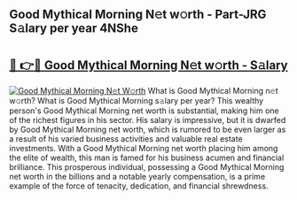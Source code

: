 ## Good Mythical Morning N𝚎t w𝚘rth - Part-JRG S𝚊lary per year 4NShe

# <h2><a href="http://gc3lxj.nevu.top/?p=Good+Mythical+Morning">🔗 👉🔴 Good Mythical Morning N𝚎t w𝚘rth - S𝚊lary</a></h2>

[![Good Mythical Morning N𝚎t W𝚘rth](https://i.imgur.com/Oavwk0R.jpeg)](http://gc3lxj.nevu.top/?p=Good+Mythical+Morning)
What is Good Mythical Morning n𝚎t w𝚘rth? What is Good Mythical Morning s𝚊lary per year?
This wealthy person's Good Mythical Morning net worth is substantial, making him one of the richest figures in his sector. His salary is impressive, but it is dwarfed by Good Mythical Morning net worth, which is rumored to be even larger as a result of his varied business activities and valuable real estate investments. With a Good Mythical Morning net worth placing him among the elite of wealth, this man is famed for his business acumen and financial brilliance. This prosperous individual, possessing a Good Mythical Morning net worth in the billions and a notable yearly compensation, is a prime example of the force of tenacity, dedication, and financial shrewdness.
